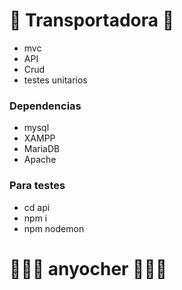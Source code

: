 #  🚛 Transportadora 🚛



- mvc
- API
- Crud
- testes unitarios


### Dependencias
- mysql
- XAMPP
- MariaDB
- Apache

### Para testes

- cd api
- npm i
- npm nodemon 



# 👩🏻‍💻 anyocher 👩🏻‍💻

